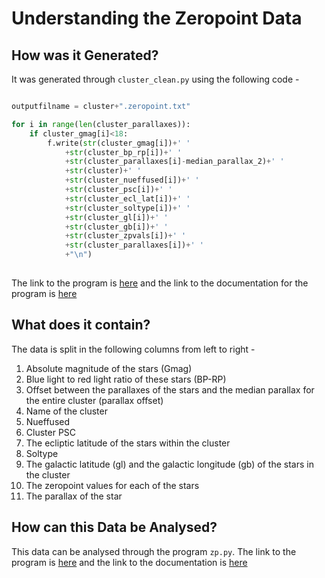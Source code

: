 # Understanding the Zeropoint Data
## How was it Generated?

It was generated through `cluster_clean.py` using the following code - 

```Python

outputfilname = cluster+".zeropoint.txt"

for i in range(len(cluster_parallaxes)):
    if cluster_gmag[i]<18:
        f.write(str(cluster_gmag[i])+' ' 
            +str(cluster_bp_rp[i])+' '
            +str(cluster_parallaxes[i]-median_parallax_2)+' '
            +str(cluster)+' '
            +str(cluster_nueffused[i])+' '
            +str(cluster_psc[i])+' '
            +str(cluster_ecl_lat[i])+' '
            +str(cluster_soltype[i])+' '
            +str(cluster_gl[i])+' '
            +str(cluster_gb[i])+' '
            +str(cluster_zpvals[i])+' '
            +str(cluster_parallaxes[i])+' '
            +"\n")
            
```

The link to the program is [here](https://github.com/rudrathegreat/Gaia-EDR3-Stellar-Clusters/blob/main/src/cluster_clean.py) and the link to the documentation for the program is [here](https://github.com/rudrathegreat/Gaia-EDR3-Stellar-Clusters/blob/main/src/docs.md#cluster_cleanpy)

## What does it contain?

The data is split in the following columns from left to right - 

1. Absolute magnitude of the stars (Gmag)
2. Blue light to red light ratio of these stars (BP-RP)
3. Offset between the parallaxes of the stars and the median parallax for the entire cluster (parallax offset)
4. Name of the cluster
5. Nueffused
6. Cluster PSC
7. The ecliptic latitude of the stars within the cluster
8. Soltype
9. The galactic latitude (gl) and the galactic longitude (gb) of the stars in the cluster
10. The zeropoint values for each of the stars
11. The parallax of the star

## How can this Data be Analysed?

This data can be analysed through the program `zp.py`. The link to the program is [here](https://github.com/rudrathegreat/Gaia-EDR3-Stellar-Clusters/blob/main/src/zp.py) and the link to the documentation is [here](https://github.com/rudrathegreat/Gaia-EDR3-Stellar-Clusters/blob/main/src/docs.md#zppy)
